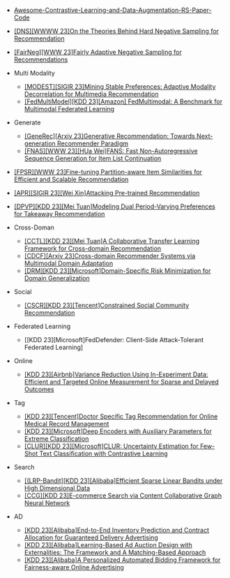 
- [Awesome-Contrastive-Learning-and-Data-Augmentation-RS-Paper-Code](https://github.com/QinHsiu/Awesome-Contrastive-Learning-and-Data-Augmentation-RS-Paper-Code)
- [[DNS][WWWW 23]On the Theories Behind Hard Negative Sampling for Recommendation](https://arxiv.org/abs/2302.03472)
- [[FairNeg][WWW 23]Fairly Adaptive Negative Sampling for Recommendations](https://arxiv.org/abs/2302.08266)
- Multi Modality
  - [[MODEST][SIGIR 23]Mining Stable Preferences: Adaptive Modality Decorrelation for Multimedia Recommendation](https://arxiv.org/pdf/2306.14179.pdf)
  - [[FedMultiModel][KDD 23][Amazon] FedMultimodal: A Benchmark for Multimodal Federated Learning](https://arxiv.org/pdf/2306.09486.pdf)
- Generate
  - [[GeneRec][Arxiv 23]Generative Recommendation: Towards Next-generation Recommender Paradigm](https://arxiv.org/abs/2304.03516)
  - [[FNAS][WWW 23][HUa Wei]FANS: Fast Non-Autoregressive Sequence Generation for Item List Continuation](https://arxiv.org/abs/2304.00545)
- [[FPSR][WWW 23]Fine-tuning Partition-aware Item Similarities for Efficient and Scalable Recommendation](https://arxiv.org/abs/2207.05959)
- [[APR][SIGIR 23][Wei Xin]Attacking Pre-trained Recommendation](https://arxiv.org/pdf/2305.03995.pdf)
- [[DPVP][KDD 23][Mei Tuan]Modeling Dual Period-Varying Preferences for Takeaway Recommendation](https://arxiv.org/abs/2306.04370)
- Cross-Doman
  - [[CCTL][KDD 23][Mei Tuan]A Collaborative Transfer Learning Framework for Cross-domain Recommendation](https://arxiv.org/pdf/2306.16425.pdf)
  - [[CDCF][Arxiv 23]Cross-domain Recommender Systems via Multimodal Domain Adaptation](https://arxiv.org/pdf/2306.13887.pdf)
  - [[DRM][KDD 23][Microsoft]Domain-Specific Risk Minimization for Domain Generalization](https://openreview.net/forum?id=vCVTZYFcmCm)
- Social
  - [[CSCR][KDD 23][Tencent]Constrained Social Community Recommendation](https://www.youtube.com/watch?v=b14qgetaXxs)


- Federated Learning
  - [[KDD 23][Microsoft]FedDefender: Client-Side Attack-Tolerant Federated Learning]

- Online
  - [[KDD 23][Airbnb]Variance Reduction Using In-Experiment Data: Efficient and Targeted Online Measurement for Sparse and Delayed Outcomes](https://alexdeng.github.io/public/files/kdd2023-inexp.pdf)
    
- Tag
  - [[KDD 23][Tencent]Doctor Specific Tag Recommendation for Online Medical Record Management](https://www.youtube.com/watch?v=TopyznCvTuQ)
  - [[KDD 23][Microsoft]Deep Encoders with Auxiliary Parameters for Extreme Classification](https://www.youtube.com/watch?v=4vGX2H780KY)
  - [[CLUR][KDD 23][Microsoft]CLUR: Uncertainty Estimation for Few-Shot Text Classification with Contrastive Learning](https://www.youtube.com/watch?v=SvJCWdSkNTQ)

- Search
  - [[(LRP-Bandit][KDD 23][Alibaba]Efficient Sparse Linear Bandits under High Dimensional Data](https://www.mcwei.com/Research/Lasso_RP_Bandit.pdf)
  - [[CCG][KDD 23]E-commerce Search via Content Collaborative Graph Neural Network](https://www.youtube.com/watch?v=AttOef4lecg)

- AD
  - [[KDD 23][Alibaba]End-to-End Inventory Prediction and Contract Allocation for Guaranteed Delivery Advertising](https://www.youtube.com/watch?v=Ghh8qRZDFJw)
  - [[KDD 23][Alibaba]Learning-Based Ad Auction Design with Externalities: The Framework and A Matching-Based Approach](https://www.google.com.hk/search?q=Learning-Based+Ad+Auction+Design+with+Externalities%3A+The+Framework+and+A+Matching-Based+Approach&oq=Learning-Based+Ad+Auction+Design+with+Externalities%3A+The+Framework+and+A+Matching-Based+Approach&aqs=chrome..69i57.275j0j4&sourceid=chrome&ie=UTF-8)
  - [[KDD 23][Alibaba]A Personalized Automated Bidding Framework for Fairness-aware Online Advertising](https://www.youtube.com/watch?v=uOrqHngy2eY)
    
